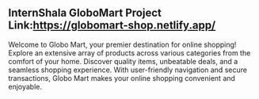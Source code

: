 ## InternShala GloboMart Project Link:https://globomart-shop.netlify.app/

Welcome to Globo Mart, your premier destination for online shopping! Explore an extensive array of products across various categories from the comfort of your home. Discover quality items, unbeatable deals, and a seamless shopping experience. With user-friendly navigation and secure transactions, Globo Mart makes your online shopping convenient and enjoyable.

